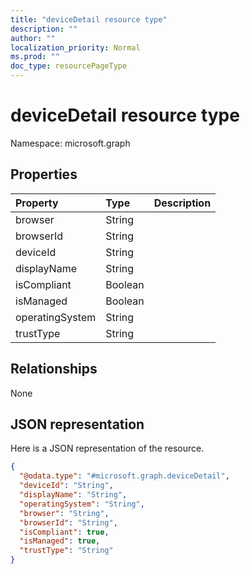```yaml
---
title: "deviceDetail resource type"
description: ""
author: ""
localization_priority: Normal
ms.prod: ""
doc_type: resourcePageType
---
```


# deviceDetail resource type


Namespace: microsoft.graph



## Properties
|Property|Type|Description|
|:---|:---|:---|
|browser|String||
|browserId|String||
|deviceId|String||
|displayName|String||
|isCompliant|Boolean||
|isManaged|Boolean||
|operatingSystem|String||
|trustType|String||

## Relationships
None

## JSON representation
Here is a JSON representation of the resource.
<!-- {
  "blockType": "resource",
  "@odata.type": "microsoft.graph.deviceDetail"
}
-->
``` json
{
  "@odata.type": "#microsoft.graph.deviceDetail",
  "deviceId": "String",
  "displayName": "String",
  "operatingSystem": "String",
  "browser": "String",
  "browserId": "String",
  "isCompliant": true,
  "isManaged": true,
  "trustType": "String"
}
```

